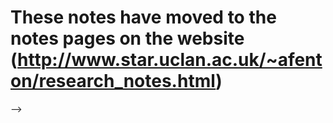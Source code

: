 # These notes have moved to the notes pages on the website (http://www.star.uclan.ac.uk/~afenton/research_notes.html)


<!-- 


!-- ### Meeting notes - Week of 8th June 2022
---
From clump profiles we can identify 3 main groups of clumps:
- Characteristic clumps with 1st and 2nd cores (blue line)
- Clumps with weak first core (yellow line)
- Clumps with apparently no first core (green line)<br>

![](clump_profiles_3types.png)
![](specific_angular_momentum_3types.png)
 <font size="4">The clump with both the first and second core and the clump with a weak first core have kind of comparible masses but the clump with no first core at all has a noticable mass discrepancy. The energies are fairly consistent across the three types of clump. The temperature and densties (which we expect to look sort of simular due to the EOS) do show some differences between the three types. Using the 'standard' clump with both first and second core as a point of reference, the clump with the weak first core is hotter outside of approx 0.1 AU and therefore has more thermal support.<br>
 As for the angular momemtum, the two non-standard clumps have a simular shaped plot of cumulative L with the clump with no first core having a lower value overall.
 </font>

#### Cross sections in y of the three different types of clumps
Characteristic| Weak fc | No fc
:--------:|:------:|:-------:|
![](clump001slow_-9.gif) |![](clump004slow_-9.gif)  | ![](clump012slow_-9.gif)

 <font size="7">The clumps with a weak first core and with no first core at all are more extended with a disc about them.</font>

### Clumps with no first core
---
From the simulations with 1M particles, clumps 3, 4, 11 and 12 show weak or no evidence of a first core. The equation of state parameters are:
Quantity| Value|
:--------:|:------:
rho crit 1  | 5.000E-13
rho crit 2  | 1.581E-11
rho crit 3  | 2.828E-08
$\gamma_{1}$ | 1.667
$\gamma_{2}$ | 1.400
$\gamma_{3}$ | 1.100
#### Profiles of clumps with no or a weak first core
![](clump_profiles_nfc.png)
![](specific_angular_momentum_nfc.png)

 <font size="4">I need to plot these clumps with different values on the graph thats shows M,R and L as a function of R. You can actually see than the blue and yellow lines (clumps 3 and 4) do have weak first cores rather than no core at all and these two do trace one another in all 7 of the above plots. It it hard to make out on these plots but perhaps there is a subgroup that seperates the green and red lines or maybe its just a question of mass. I want to explore this a bit more, like where to the clumps with no first core form in the disc and at what **time**?
.</font>


### All clumps M,R and L as a function of R
---
![](clump-core-info.png)
##### Few things to note here
---
- No clear dependance on EOS?
- Quite a few clumps without first cores (zeros in top two plots)
- Still have obviously discrete values for 2nd core radius
- 3 grouping in second core mass.<br>
##### I am still playing around with this so its not final.

<font size="3">I was playing around by plotting the particles in spherical coords and seeing the spirals develop. Since spirals with constance pitch angle are indicative of gravitational instability (https://ui.adsabs.harvard.edu/abs/2018ApJ...860L...5F/abstract) I thought it would be cool to see them going from gravitational instability spirals to planet driven ones with pitch angles increasing with radius. The video is quite large so you can view it on the website (http://www.star.uclan.ac.uk/~afenton/Downloads.html)</font>

## I have also written some of the numerical hydrodynamics chapter, you can see that on overleaf.
 --> -->
